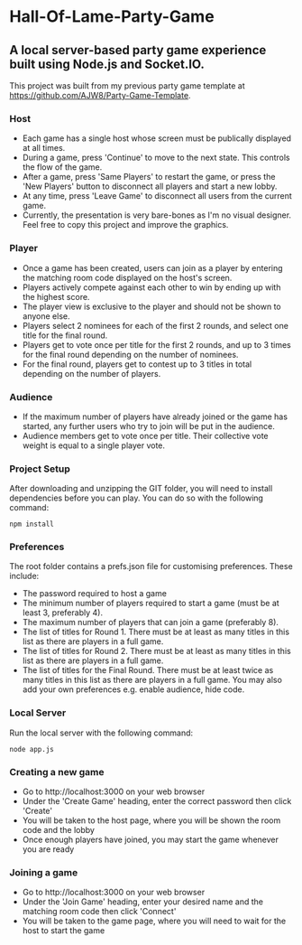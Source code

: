 # Hall-Of-Lame-Party-Game

## A local server-based party game experience built using Node.js and Socket.IO.

This project was built from my previous party game template at https://github.com/AJW8/Party-Game-Template.

### Host
- Each game has a single host whose screen must be publically displayed at all times.
- During a game, press 'Continue' to move to the next state. This controls the flow of the game.
- After a game, press 'Same Players' to restart the game, or press the 'New Players' button to disconnect all players and start a new lobby.
- At any time, press 'Leave Game' to disconnect all users from the current game.
- Currently, the presentation is very bare-bones as I'm no visual designer.  Feel free to copy this project and improve the graphics.

### Player
- Once a game has been created, users can join as a player by entering the matching room code displayed on the host's screen.
- Players actively compete against each other to win by ending up with the highest score.
- The player view is exclusive to the player and should not be shown to anyone else.
- Players select 2 nominees for each of the first 2 rounds, and select one title for the final round.
- Players get to vote once per title for the first 2 rounds, and up to 3 times for the final round depending on the number of nominees.
- For the final round, players get to contest up to 3 titles in total depending on the number of players.

### Audience
- If the maximum number of players have already joined or the game has started, any further users who try to join will be put in the audience.
- Audience members get to vote once per title.  Their collective vote weight is equal to a single player vote.

### Project Setup
After downloading and unzipping the GIT folder, you will need to install dependencies before you can play.  You can do so with the following command:
```
npm install
```

### Preferences
The root folder contains a prefs.json file for customising preferences.  These include:
- The password required to host a game
- The minimum number of players required to start a game (must be at least 3, preferably 4).
- The maximum number of players that can join a game (preferably 8).
- The list of titles for Round 1.  There must be at least as many titles in this list as there are players in a full game.
- The list of titles for Round 2.  There must be at least as many titles in this list as there are players in a full game.
- The list of titles for the Final Round.  There must be at least twice as many titles in this list as there are players in a full game.
You may also add your own preferences e.g. enable audience, hide code.

### Local Server
Run the local server with the following command:
```
node app.js
```

### Creating a new game
- Go to http://localhost:3000 on your web browser
- Under the 'Create Game' heading, enter the correct password then click 'Create'
- You will be taken to the host page, where you will be shown the room code and the lobby
- Once enough players have joined, you may start the game whenever you are ready

### Joining a game
- Go to http://localhost:3000 on your web browser
- Under the 'Join Game' heading, enter your desired name and the matching room code then click 'Connect'
- You will be taken to the game page, where you will need to wait for the host to start the game
